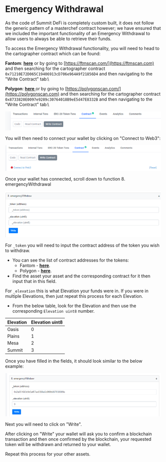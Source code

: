 # Emergency Withdrawal

As the code of Summit DeFi is completely custom built, it does not follow the generic pattern of a masterchef contract however; we have ensured that we included the important functionality of an Emergency Withdrawal to allow users to always be able to retrieve their funds.

To access the Emergency Withdrawal functionality, you will need to head to the cartographer contract which can be found:

**Fantom**: [**here**](https://ftmscan.com/address/0x71210e72d065c19406913cd706e964a9f21856d4#writeContract) or by going to [https://ftmscan.com/](https://ftmscan.com) and then searching for the cartographer contract `0x71210E72D065C19406913cD706e964A9f21856D4` and then navigating to the "Write Contract" tab:\


**Polygon**: [**here** ](https://polygonscan.com/address/0x8733820E0097e9289c30764018B9eE5d47E8332B#code)or by going to [https://polygonscan.com/](https://polygonscan.com) and then searching for the cartographer contract `0x8733820E0097e9289c30764018B9eE5d47E8332B` and then navigating to the "Write Contract" tab:\


![](<../.gitbook/assets/image (28).png>)

You will then need to connect your wallet by clicking on "Connect to Web3":

![As usual, your wallet will ask you to confirm the connection so read the prompts that pop-up and confirm the connection](<../.gitbook/assets/image (30).png>)



Once your wallet has connected, scroll down to function 8. emergencyWithdrawal

![](<../.gitbook/assets/image (14).png>)

For `_token` you will need to input the contract address of the token you wish to withdraw.

* You can see the list of contract addresses for the tokens:
  * Fantom -  [**here**](fantom-token-contracts.md).
  * Polygon - [**here**](polygon-token-contracts.md).
* Find the asset your asset and the corresponding contract for it then input that in this field.

For `_elevation` this is what Elevation your funds were in. If you were in multiple Elevations, then just repeat this process for each Elevation.&#x20;

* From the below table, look for the Elevation and then use the corresponding `Elevation uint8` number.

| Elevation | Elevation uint8 |
| --------- | --------------- |
| Oasis     | 0               |
| Plains    | 1               |
| Mesa      | 2               |
| Summit    | 3               |

Once you have filled in the fields, it should look similar to the below example:

![](<../.gitbook/assets/image (22).png>)

Next you will need to click on "Write".&#x20;

After clicking on "Write" your wallet will ask you to confirm a blockchain transaction and then once confirmed by the blockchain, your requested token will be withdrawn and returned to your wallet.

Repeat this process for your other assets.



